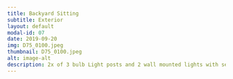 ```yaml
---
title: Backyard Sitting
subtitle: Exterior
layout: default
modal-id: 07
date: 2019-09-20
img: D75_0100.jpeg
thumbnail: D75_0100.jpeg
alt: image-alt
description: 2x of 3 bulb Light posts and 2 wall mounted lights with sensor installed to light up the backyard. PS: all electrical work for the Light Posts was done professionally underneath the concrete.
---
```


